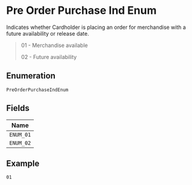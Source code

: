 
# Pre Order Purchase Ind Enum

Indicates whether Cardholder is placing an order for merchandise with a future availability or release date.

> 01 - Merchandise available
> 
> 02 - Future availability

## Enumeration

`PreOrderPurchaseIndEnum`

## Fields

| Name |
|  --- |
| `ENUM_01` |
| `ENUM_02` |

## Example

```
01
```

